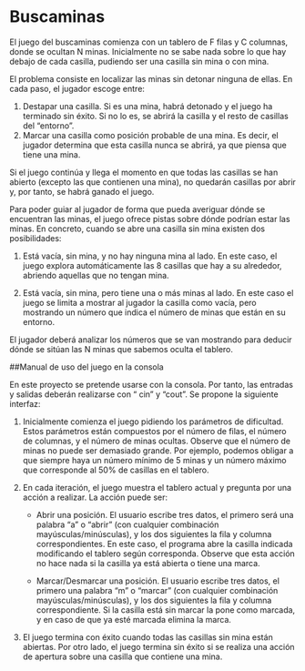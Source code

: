 Buscaminas
==========

El juego del buscaminas comienza con un tablero de F filas y
C columnas, donde se ocultan N minas. Inicialmente no se
sabe nada sobre lo que hay debajo de cada casilla, pudiendo
ser una casilla sin mina o con mina.

El problema consiste en localizar las minas sin detonar
ninguna de ellas. En cada paso, el jugador escoge entre:
1. Destapar una casilla. Si es una mina, habrá detonado y
el juego ha terminado sin éxito. Si no lo es, se abrirá la
	casilla y el resto de casillas del “entorno”.
2. Marcar una casilla como posición probable de una
mina. Es decir, el jugador determina que esta casilla
nunca se abrirá, ya que piensa que tiene una mina.

Si el juego continúa y llega el momento en que todas las casillas se han abierto (excepto las
que contienen una mina), no quedarán casillas por abrir y, por tanto, se habrá ganado el
juego.

Para poder guiar al jugador de forma que pueda averiguar dónde se encuentran las minas, el
juego ofrece pistas sobre dónde podrían estar las minas. En concreto, cuando se abre una
casilla sin mina existen dos posibilidades:

1. Está vacía, sin mina, y no hay ninguna mina al lado. En este caso, el juego explora
automáticamente las 8 casillas que hay a su alrededor, abriendo aquellas que no
tengan mina.

2. Está vacía, sin mina, pero tiene una o más minas al lado. En este caso el juego se limita
a mostrar al jugador la casilla como vacía, pero mostrando un número que indica el
número de minas que están en su entorno.

El jugador deberá analizar los números que se van mostrando para deducir dónde se sitúan
las N minas que sabemos oculta el tablero.

##Manual de uso del juego en la consola

En este proyecto se pretende usarse con la consola.
Por tanto, las entradas y salidas deberán realizarse con “ cin” y “cout”. Se propone la siguiente
interfaz:

1. Inicialmente comienza el juego pidiendo los parámetros de dificultad. Estos
parámetros están compuestos por el número de filas, el número de columnas, y el
número de minas ocultas. Observe que el número de minas no puede ser demasiado
grande. Por ejemplo, podemos obligar a que siempre haya un número mínimo de 5
minas y un número máximo que corresponde al 50% de casillas en el tablero.

2. En cada iteración, el juego muestra el tablero actual y pregunta por una acción a
realizar. La acción puede ser:
	* Abrir una posición. El usuario escribe tres datos, el primero será una palabra
	“a” o “abrir” (con cualquier combinación mayúsculas/minúsculas), y los dos
	siguientes la fila y columna correspondientes. En este caso, el programa abre la
	casilla indicada modificando el tablero según corresponda. Observe que esta
	acción no hace nada si la casilla ya está abierta o tiene una marca.
		
	* Marcar/Desmarcar una posición. El usuario escribe tres datos, el primero una
	palabra “m” o “marcar” (con cualquier combinación mayúsculas/minúsculas), y
	los dos siguientes la fila y columna correspondiente. Si la casilla está sin marcar
	la pone como marcada, y en caso de que ya esté marcada elimina la marca.

3. El juego termina con éxito cuando todas las casillas sin mina están abiertas. Por otro
lado, el juego termina sin éxito si se realiza una acción de apertura sobre una casilla
que contiene una mina.
